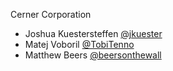Cerner Corporation
- Joshua Kuestersteffen [@jkuester]
- Matej Voboril [@TobiTenno]
- Matthew Beers [@beersonthewall]

[@jkuester]: https://github.com/jkuester
[@TobiTenno]: https://github.com/TobiTenno
[@beersonthewall]: https://github.com/beersonthewall